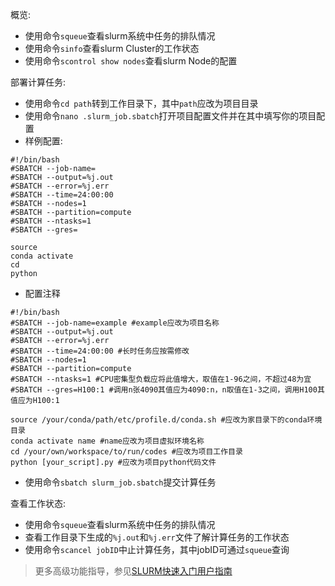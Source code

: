 概览:
* 使用命令`squeue`查看slurm系统中任务的排队情况
* 使用命令`sinfo`查看slurm Cluster的工作状态
* 使用命令`scontrol show nodes`查看slurm Node的配置

部署计算任务:
* 使用命令`cd path`转到工作目录下，其中`path`应改为项目目录
* 使用命令`nano .slurm_job.sbatch`打开项目配置文件并在其中填写你的项目配置
* 样例配置:

```
#!/bin/bash
#SBATCH --job-name=
#SBATCH --output=%j.out
#SBATCH --error=%j.err
#SBATCH --time=24:00:00
#SBATCH --nodes=1
#SBATCH --partition=compute
#SBATCH --ntasks=1
#SBATCH --gres=

source 
conda activate 
cd 
python 
```
* 配置注释

```
#!/bin/bash
#SBATCH --job-name=example #example应改为项目名称
#SBATCH --output=%j.out
#SBATCH --error=%j.err
#SBATCH --time=24:00:00 #长时任务应按需修改
#SBATCH --nodes=1
#SBATCH --partition=compute
#SBATCH --ntasks=1 #CPU密集型负载应将此值增大，取值在1-96之间，不超过48为宜
#SBATCH --gres=H100:1 #调用n张4090其值应为4090:n，n取值在1-3之间，调用H100其值应为H100:1

source /your/conda/path/etc/profile.d/conda.sh #应改为家目录下的conda环境目录
conda activate name #name应改为项目虚拟环境名称
cd /your/own/workspace/to/run/codes #应改为项目工作目录
python [your_script].py #应改为项目python代码文件
```
* 使用命令`sbatch slurm_job.sbatch`提交计算任务

查看工作状态:
* 使用命令`squeue`查看slurm系统中任务的排队情况
* 查看工作目录下生成的`%j.out`和`%j.err`文件了解计算任务的工作状态
* 使用命令`scancel jobID`中止计算任务，其中jobID可通过`squeue`查询

> 更多高级功能指导，参见[SLURM快速入门用户指南](https://slurm.schedmd.com/quickstart.html)